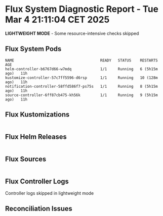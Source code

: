 # Flux System Diagnostic Report - Tue Mar  4 21:11:04 CET 2025
**LIGHTWEIGHT MODE** - Some resource-intensive checks skipped

## Flux System Pods
```
NAME                                       READY   STATUS    RESTARTS        AGE
helm-controller-b6767d66-w7mdq             1/1     Running   6 (5h15m ago)   11h
kustomize-controller-57c7ff5596-d6rsp      1/1     Running   10 (128m ago)   11h
notification-controller-58ffd586f7-ps75s   1/1     Running   8 (5h15m ago)   11h
source-controller-6ff87cb475-kh56k         1/1     Running   9 (5h15m ago)   11h
```

## Flux Kustomizations
```
```

## Flux Helm Releases
```
```

## Flux Sources
```
```

## Flux Controller Logs
Controller logs skipped in lightweight mode

## Reconciliation Issues
```
```
